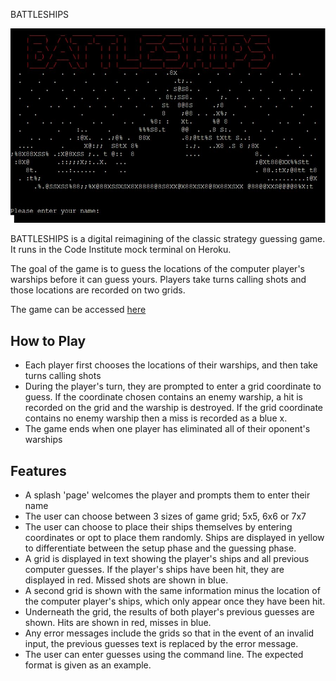 BATTLESHIPS


![Battleships Command line splash page](assets/images/battleships_splash.webp)

BATTLESHIPS is a digital reimagining of the classic strategy guessing game. It runs in the Code Institute mock terminal on Heroku.

The goal of the game is to guess the locations of the computer player's warships before it can guess yours. Players take turns calling shots and those locations are recorded on two grids.

The game can be accessed [here](https://bb-battleships-f22f01c35958.herokuapp.com/)


## How to Play


- Each player first chooses the locations of their warships, and then take turns calling shots
- During the player's turn, they are prompted to enter a grid coordinate to guess. If the coordinate chosen contains an enemy warship, a hit is recorded on the grid and the warship is destroyed. If the grid coordinate contains no enemy warship then a miss is recorded as a blue x.
- The game ends when one player has eliminated all of their oponent's warships

## Features

- A splash 'page' welcomes the player and prompts them to enter their name
- The user can choose between 3 sizes of game grid; 5x5, 6x6 or 7x7
- The user can choose to place their ships themselves by entering coordinates or opt to place them randomly. Ships are displayed in yellow to differentiate between the setup phase and the guessing phase.
- A grid is displayed in text showing the player's ships and all previous computer guesses. If the player's ships have been hit, they are displayed in red. Missed shots are shown in blue.
- A second grid is shown with the same information minus the location of the computer player's ships, which only appear once they have been hit.
- Underneath the grid, the results of both player's previous guesses are shown. Hits are shown in red, misses in blue.
- Any error messages include the grids so that in the event of an invalid input, the previous guesses text is replaced by the error message.
- The user can enter guesses using the command line. The expected format is given as an example.

